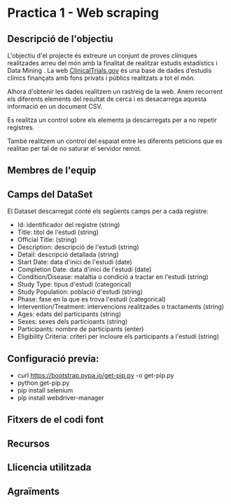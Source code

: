 # Practica 1 - Web scraping
## Descripció de l'objectiu
L'objectiu d'el projecte és extreure un conjunt de proves clíniques realitzades arreu del món amb la finalitat de realitzar estudis estadístics i Data Mining .
La web [ClinicalTrials.gov](https://clinicaltrials.gov/ct2/about-site/crawling) és una base de dades d’estudis clínics finançats amb fons privats i públics realitzats a tot el món.

Alhora d'obtenir les dades realitzem un rastreig de la web. Anem recorrent els diferents elements del resultat de cerca i es desacarrega aquesta informació en un document CSV.

Es realitza un control sobre els elements ja descarregats per a no repetir registres.

També realitzem un control del espaiat entre les diferents peticions que es realitan per tal de no saturar el servidor remot.


## Membres de l'equip
## Camps del DataSet
El Dataset descarregat conté els següents camps per a cada registre:
- Id: identificador del registre (string)
- Title: titol de l'estudi (string)
- Official Title: (string)
- Description: descripció de l'estudi (string)
- Detail: descripció detallada (string) 
- Start Date: data d'inici de l'estudi (date)
- Completion Date: data d'inici de l'estudi (date)
- Condition/Disease: malaltia o condició a tractar en l'estudi (string)
- Study Type: tipus d'estudi (categorical)
- Study Population: població d'estudi (string)
- Phase: fase en la que es trova l'estudi (categorical)
- Intervention/Treatment: intervencions realitzades o tractaments (string)
- Ages: edats del participants (string)
- Sexes: sexes dels particioants (string)
- Participants: nombre de participants (enter) 
- Eligibility Criteria: criteri per incloure els participants a l'estudi (string)
 
## Configuració previa:
- curl https://bootstrap.pypa.io/get-pip.py -o get-pip.py
- python get-pip.py
- pip install selenium
- pip install webdriver-manager
## Fitxers de el codi font
## Recursos
## Llicencia utilitzada
## Agraïments
